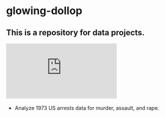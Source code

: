 # glowing-dollop

## This is a repository for data projects.

![USArrests Data Analysis](https://github.com/Sarah269/glowing-dollop/blob/main/USArrests/USArrests.pdf)
  *  Analyze 1973 US arrests data for murder, assault, and rape.

